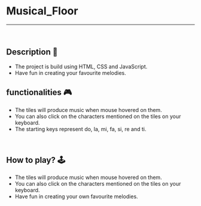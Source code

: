 # **Musical_Floor** 

---

<br>

## **Description 📃**
- The project is build using HTML, CSS and JavaScript.
- Have fun in creating your favourite melodies.

## **functionalities 🎮**
- The tiles will produce music when mouse hovered on them.
- You can also click on the characters mentioned on the tiles on your keyboard.
- The starting keys represent do, la, mi, fa, si, re and ti.
<br>

## **How to play? 🕹️**
- The tiles will produce music when mouse hovered on them.
- You can also click on the characters mentioned on the tiles on your keyboard.
- Have fun in creating your own favourite melodies.
<br>
